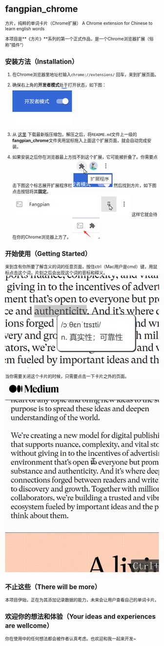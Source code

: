 # fangpian_chrome
方片，纯粹的单词卡片（Chrome扩展） A Chrome extension for Chinese to learn english words



本项目是**《方片》**系列的第一个正式作品，是一个Chrome浏览器扩展（俗称”插件“）



## 安装方法（Installation）

1. 在Chrome浏览器里地址栏输入`chrome://extensions/` 回车，来到扩展页面。

2. 确保右上角的**开发者模式**处于打开状态，如下图：
![image-20210720002121286](README.assets/image-20210720002121286.png)

3. 从 [这里](https://github.com/aiyamia/fangpian_chrome/releases/latest) 下载最新版压缩包，解压之后，将`README.md`文件上一级的**fangpian_chrome**文件夹用鼠标拖入上面这个扩展页面，就会自动完成安装。

4. 如果安装之后你在浏览器最上方找不到这个扩展，它可能被折叠了。你需要点击下图这个标志展开扩展程序栏
![image-20210720002911380](README.assets/image-20210720002911380.png)
然后找到方片，如下图点击按钮将其**固定**。
![image-20210720003053751](README.assets/image-20210720003053751.png)
这样它就会待在你的Chrome浏览器上方了。
![image-20210720004358789](README.assets/image-20210720004358789.png)



## 开始使用（Getting Started）

来到含有你所要了解含义的词的任意页面，按住ctrl（Mac用户是cmd）键，用鼠标点击这个词，片刻之后会出现这个词的音标和释义。
![image-20210720004931743](README.assets/image-20210720004931743.png)

当你需要关闭这个卡片的时候，只需要点击一下卡片之外的页面。
![20210720_005500](README.assets/20210720_005500.gif)



## 不止这些（There will be more）

本项目伊始，正在为其添加记录数据的能力，未来会让用户查看自己的单词卡片。



## 欢迎你的想法和体验（Your ideas and experiences are wellcome）

你在使用中的任何想法都会被作者认真考虑。也欢迎和我一起来开发~
